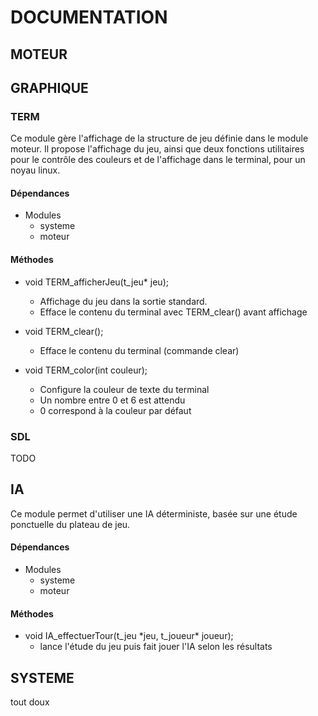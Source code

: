 # DOCUMENTATION


## MOTEUR


## GRAPHIQUE 
### TERM
Ce module gère l'affichage de la structure de jeu définie dans le module moteur.
Il propose l'affichage du jeu, ainsi que deux fonctions utilitaires pour le 
contrôle des couleurs et de l'affichage dans le terminal, pour un noyau linux.

#### Dépendances
* Modules
    * systeme
    * moteur



#### Méthodes
* void TERM\_afficherJeu(t\_jeu\* jeu);
    * Affichage du jeu dans la sortie standard.
    * Efface le contenu du terminal avec TERM\_clear() avant affichage


* void TERM\_clear();
    * Efface le contenu du terminal (commande clear)
    

* void TERM\_color(int couleur);
    * Configure la couleur de texte du terminal 
	* Un nombre entre 0 et 6 est attendu
	* 0 correspond à la couleur par défaut



### SDL
TODO


## IA
Ce module permet d'utiliser une IA déterministe, basée sur une étude ponctuelle du plateau de jeu.

#### Dépendances
* Modules
    * systeme
    * moteur

#### Méthodes
* void IA\_effectuerTour(t\_jeu \*jeu, t\_joueur\* joueur);
    * lance l'étude du jeu puis fait jouer l'IA selon les résultats

## SYSTEME
tout doux




